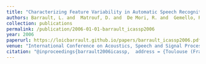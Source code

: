 ```yaml
---
title: "Characterizing Feature Variability in Automatic Speech Recognition Systems"
authors: Barrault, L. and  Matrouf, D. and  De Mori, R. and  Gemello, R. and  and Mana, F.
collection: publications
permalink: /publication/2006-01-01-barrault_icassp2006
year: 2006
paperurl: https://loicbarrault.github.io/papers/barrault_icassp2006.pdf
venue: "International Conference on Acoustics, Speech and Signal Processing (ICASSP'06)"
citation: "@inproceedings{barrault2006icassp,  address = {Toulouse (France)},  articletitle = {International Conference on Acoustics, Speech and Signal Processing (ICASSP'06)},  author = {Barrault, L. and  Matrouf, D. and  De Mori, R. and  Gemello, R. and  and Mana, F.},  booktitle = {International Conference on Acoustics, Speech and Signal Processing (ICASSP'06)},  category = {ACTI},  city = {Toulouse},  country = {France},  title = {Characterizing Feature Variability in Automatic Speech Recognition Systems},  url = {https://loicbarrault.github.io/papers/barrault_icassp2006.pdf},  year = {2006} }  "
---
```

